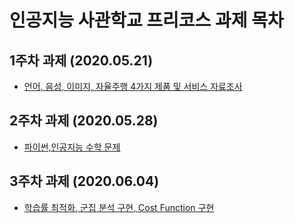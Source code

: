 # 인공지능 사관학교 프리코스 과제 목차

## 1주차 과제 (2020.05.21)

  - [언어, 음성, 이미지, 자율주행 4가지 제품 및 서비스 자료조사](https://github.com/kang-giheon/giheon/blob/master/1_%EC%A3%BC%EC%B0%A8_%EA%B3%BC%EC%A0%9C.ipynb)
  
## 2주차 과제 (2020.05.28)  

- [파이썬,인공지능 수학 문제](https://github.com/kang-giheon/giheon/blob/master/2%EC%A3%BC%EC%B0%A8%EA%B3%BC%EC%A0%9C.ipynb)

## 3주차 과제 (2020.06.04)

- [학습률 최적화, 군집 분석 구현, Cost Function 구현](https://github.com/kang-giheon/giheon/blob/master/3%EC%A3%BC%EC%B0%A8_%EA%B3%BC%EC%A0%9C.ipynb)
